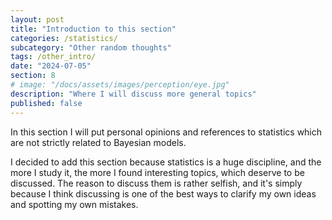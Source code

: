 ```yaml
---
layout: post
title: "Introduction to this section"
categories: /statistics/
subcategory: "Other random thoughts"
tags: /other_intro/
date: "2024-07-05"
section: 8
# image: "/docs/assets/images/perception/eye.jpg"
description: "Where I will discuss more general topics"
published: false
---
```


In this section I will put personal opinions and references to statistics which
are not strictly related to Bayesian models.

I decided to add this section because statistics is a huge discipline,
and the more I study it, the more I found interesting topics, which deserve to
be discussed.
The reason to discuss them is rather selfish, and it's simply because
I think discussing is one of the best ways to clarify my own ideas and spotting
my own mistakes.